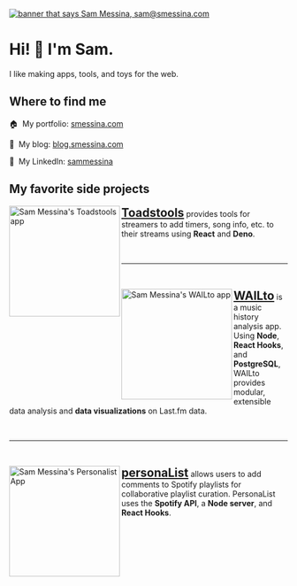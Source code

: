 <a target="_blank" href="https://smessina.com"><img src="https://smessina.com/images/header-banner.png" alt="banner that says Sam Messina, sam@smessina.com" /></a>

# Hi! :wave: I'm Sam.

I like making apps, tools, and toys for the web.

## Where to find me

:house:&nbsp; My portfolio: [smessina.com](https://smessina.com)

:pencil:&nbsp; My blog: [blog.smessina.com](https://blog.smessina.com)

:briefcase:&nbsp; My LinkedIn: [sammessina](https://www.linkedin.com/in/sammessina/)

## My favorite side projects

<a style="background-color: #cccccc;" target="_blank" href="https://toadstools.smessina.com" ><img alt="Sam Messina's Toadstools app" align="left" src="https://smessina.com/images/toadstools.jpg" width="200px" /></a><strong style="font-size: 1.5em"><a target="_blank" href="https://toadstools.smessina.com"> Toadstools</a ></strong >&nbsp;provides tools for streamers to add timers, song info, etc. to their streams using <strong>React</strong> and <strong>Deno</strong>.

<br />

-----

<br />

<a style="" target="_blank" href="https://wailto.smessina.com"><img alt="Sam Messina's WAILto app" align="left" src="https://camo.githubusercontent.com/e9398a5767ea6b5442f7d322db2e35065829ce5fe0542dc80ce6fa3eab69270a/68747470733a2f2f7761696c746f2e736d657373696e612e636f6d2f7761696c746f2d736f6369616c2e706e67" width="200px" /></a><strong style="font-size: 1.5em"><a target="_blank" href="https://wailto.smessina.com"> WAILto</a></strong > is a music history analysis app. Using <strong>Node</strong>, <strong>React Hooks</strong>, and <strong>PostgreSQL</strong>, WAILto provides modular, extensible data analysis and <strong>data visualizations</strong> on Last.fm data.

<br />

-----

<br />

<a style="" target="_blank" href="https://personalist.smessina.com" ><img alt="Sam Messina's Personalist App" align="left" src="https://smessina.com/images/personalist.png" width="200px" /></a><strong style="font-size: 1.5em" ><a target="_blank" href="https://personalist.smessina.com" >personaList</a></strong > allows users to add comments to Spotify playlists for collaborative playlist curation. PersonaList uses the <strong>Spotify API</strong>, a <strong>Node server</strong>, and <strong>React Hooks</strong>.

